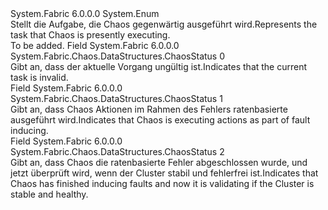<Type Name="ChaosStatus" FullName="System.Fabric.Chaos.DataStructures.ChaosStatus">
  <TypeSignature Language="C#" Value="public enum ChaosStatus" />
  <TypeSignature Language="ILAsm" Value=".class public auto ansi sealed ChaosStatus extends System.Enum" />
  <TypeSignature Language="DocId" Value="T:System.Fabric.Chaos.DataStructures.ChaosStatus" />
  <TypeSignature Language="VB.NET" Value="Public Enum ChaosStatus" />
  <TypeSignature Language="F#" Value="type ChaosStatus = " />
  <AssemblyInfo>
    <AssemblyName>System.Fabric</AssemblyName>
    <AssemblyVersion>6.0.0.0</AssemblyVersion>
  </AssemblyInfo>
  <Base>
    <BaseTypeName>System.Enum</BaseTypeName>
  </Base>
  <Docs>
    <summary>
      <para><span data-ttu-id="eacf0-101">Stellt die Aufgabe, die Chaos gegenwärtig ausgeführt wird.</span><span class="sxs-lookup"><span data-stu-id="eacf0-101">Represents the task that Chaos is presently executing.</span></span></para>
    </summary>
    <remarks>To be added.</remarks>
  </Docs>
  <Members>
    <Member MemberName="None">
      <MemberSignature Language="C#" Value="None" />
      <MemberSignature Language="ILAsm" Value=".field public static literal valuetype System.Fabric.Chaos.DataStructures.ChaosStatus None = int32(0)" />
      <MemberSignature Language="DocId" Value="F:System.Fabric.Chaos.DataStructures.ChaosStatus.None" />
      <MemberSignature Language="VB.NET" Value="None" />
      <MemberSignature Language="F#" Value="None = 0" Usage="System.Fabric.Chaos.DataStructures.ChaosStatus.None" />
      <MemberType>Field</MemberType>
      <AssemblyInfo>
        <AssemblyName>System.Fabric</AssemblyName>
        <AssemblyVersion>6.0.0.0</AssemblyVersion>
      </AssemblyInfo>
      <ReturnValue>
        <ReturnType>System.Fabric.Chaos.DataStructures.ChaosStatus</ReturnType>
      </ReturnValue>
      <MemberValue>0</MemberValue>
      <Docs>
        <summary>
          <para><span data-ttu-id="eacf0-102">Gibt an, dass der aktuelle Vorgang ungültig ist.</span><span class="sxs-lookup"><span data-stu-id="eacf0-102">Indicates that the current task is invalid.</span></span></para>
        </summary>
      </Docs>
    </Member>
    <Member MemberName="Running">
      <MemberSignature Language="C#" Value="Running" />
      <MemberSignature Language="ILAsm" Value=".field public static literal valuetype System.Fabric.Chaos.DataStructures.ChaosStatus Running = int32(1)" />
      <MemberSignature Language="DocId" Value="F:System.Fabric.Chaos.DataStructures.ChaosStatus.Running" />
      <MemberSignature Language="VB.NET" Value="Running" />
      <MemberSignature Language="F#" Value="Running = 1" Usage="System.Fabric.Chaos.DataStructures.ChaosStatus.Running" />
      <MemberType>Field</MemberType>
      <AssemblyInfo>
        <AssemblyName>System.Fabric</AssemblyName>
        <AssemblyVersion>6.0.0.0</AssemblyVersion>
      </AssemblyInfo>
      <ReturnValue>
        <ReturnType>System.Fabric.Chaos.DataStructures.ChaosStatus</ReturnType>
      </ReturnValue>
      <MemberValue>1</MemberValue>
      <Docs>
        <summary>
          <para><span data-ttu-id="eacf0-103">Gibt an, dass Chaos Aktionen im Rahmen des Fehlers ratenbasierte ausgeführt wird.</span><span class="sxs-lookup"><span data-stu-id="eacf0-103">Indicates that Chaos is executing actions as part of fault inducing.</span></span></para>
        </summary>
      </Docs>
    </Member>
    <Member MemberName="Stopped">
      <MemberSignature Language="C#" Value="Stopped" />
      <MemberSignature Language="ILAsm" Value=".field public static literal valuetype System.Fabric.Chaos.DataStructures.ChaosStatus Stopped = int32(2)" />
      <MemberSignature Language="DocId" Value="F:System.Fabric.Chaos.DataStructures.ChaosStatus.Stopped" />
      <MemberSignature Language="VB.NET" Value="Stopped" />
      <MemberSignature Language="F#" Value="Stopped = 2" Usage="System.Fabric.Chaos.DataStructures.ChaosStatus.Stopped" />
      <MemberType>Field</MemberType>
      <AssemblyInfo>
        <AssemblyName>System.Fabric</AssemblyName>
        <AssemblyVersion>6.0.0.0</AssemblyVersion>
      </AssemblyInfo>
      <ReturnValue>
        <ReturnType>System.Fabric.Chaos.DataStructures.ChaosStatus</ReturnType>
      </ReturnValue>
      <MemberValue>2</MemberValue>
      <Docs>
        <summary>
          <para><span data-ttu-id="eacf0-104">Gibt an, dass Chaos die ratenbasierte Fehler abgeschlossen wurde, und jetzt überprüft wird, wenn der Cluster stabil und fehlerfrei ist.</span><span class="sxs-lookup"><span data-stu-id="eacf0-104">Indicates that Chaos has finished inducing faults and now it is validating if the Cluster is stable and healthy.</span></span></para>
        </summary>
      </Docs>
    </Member>
  </Members>
</Type>